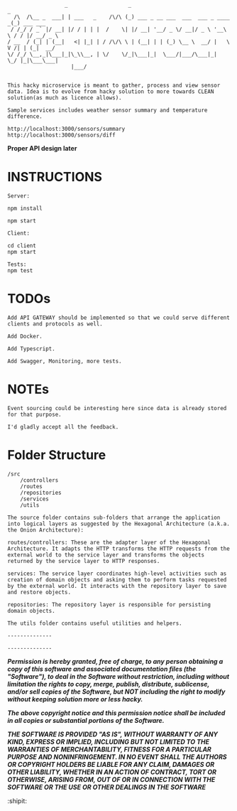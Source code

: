                       _                   _                                    _          
      /\  /\__ _  ___| | ___   _    /\/\ (_) ___ _ __ ___  ___  ___ _ ____   _(_) ___ ___ 
     / /_/ / _` |/ __| |/ / | | |  /    \| |/ __| '__/ _ \/ __|/ _ \ '__\ \ / / |/ __/ _ \
    / __  / (_| | (__|   <| |_| | / /\/\ \ | (__| | | (_) \__ \  __/ |   \ V /| | (_|  __/
    \/ /_/ \__,_|\___|_|\_\\__, | \/    \/_|\___|_|  \___/|___/\___|_|    \_/ |_|\___\___|
                        |___/   
        
        
    This hacky microservice is meant to gather, process and view sensor data. Idea is to evolve from hacky solution to more towards CLEAN solution(as much as licence allows).

    Sample services includes weather sensor summary and temperature difference.

    http://localhost:3000/sensors/summary
    http://localhost:3000/sensors/diff
    
   **Proper API design later**
    
# INSTRUCTIONS

    Server:

    npm install 

    npm start

    Client:

    cd client 
    npm start

    Tests:
    npm test

# TODOs

    Add API GATEWAY should be implemented so that we could serve different clients and protocols as well.

    Add Docker.

    Add Typescript.

    Add Swagger, Monitoring, more tests.

# NOTEs

    Event sourcing could be interesting here since data is already stored for that purpose.

    I'd gladly accept all the feedback.

# Folder Structure
    /src
        /controllers
        /routes
        /repositories
        /services
        /utils
        
    The source folder contains sub-folders that arrange the application into logical layers as suggested by the Hexagonal Architecture (a.k.a. the Onion Architecture):

    routes/controllers: These are the adapter layer of the Hexagonal Architecture. It adapts the HTTP transforms the HTTP requests from the external world to the service layer and transforms the objects returned by the service layer to HTTP responses.

    services: The service layer coordinates high-level activities such as creation of domain objects and asking them to perform tasks requested by the external world. It interacts with the repository layer to save and restore objects.

    repositories: The repository layer is responsible for persisting domain objects.

    The utils folder contains useful utilities and helpers.

    --------------
    
    --------------

***Permission is hereby granted, free of charge, to any person obtaining a copy
    of this software and associated documentation files (the "Software"), to deal
    in the Software without restriction, including without limitation the rights
    to copy, merge, publish, distribute, sublicense, and/or sell copies
    of the Software, but NOT including the right to modify without keeping
    solution more or less hacky.***

  ***The above copyright notice and this permission notice shall be included in all
    copies or substantial portions of the Software.***

   ***THE SOFTWARE IS PROVIDED "AS IS", WITHOUT WARRANTY OF ANY KIND, EXPRESS OR
    IMPLIED, INCLUDING BUT NOT LIMITED TO THE WARRANTIES OF MERCHANTABILITY,
    FITNESS FOR A PARTICULAR PURPOSE AND NONINFRINGEMENT. IN NO EVENT SHALL THE
    AUTHORS OR COPYRIGHT HOLDERS BE LIABLE FOR ANY CLAIM, DAMAGES OR OTHER
    LIABILITY, WHETHER IN AN ACTION OF CONTRACT, TORT OR OTHERWISE, ARISING FROM,
    OUT OF OR IN CONNECTION WITH THE SOFTWARE OR THE USE OR OTHER DEALINGS IN THE
    SOFTWARE***
                       
:shipit:
